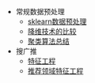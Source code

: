 - 常规数据预处理
  - [sklearn数据预处理](https://mp.weixin.qq.com/s/kDYfYqnpuRNuCHYTrzKBZw)
  - [降维技术的比较](https://mp.weixin.qq.com/s/16XuaM1LFOXDl9ZbfYAs9Q)
  - [聚类算法总结](https://mp.weixin.qq.com/s/alKkGPoWm-TBW4JE2XZD8w)
- 搜广推
    - [特征工程](https://mp.weixin.qq.com/s/Qml2OwR-Pu9yqiKxGp1T5Q)
    - [推荐领域特征工程](https://mp.weixin.qq.com/s/znXKG9EDEQDl7jlnpUpFCA)
